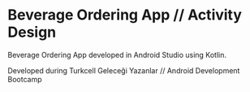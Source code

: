 # Beverage Ordering App // Activity Design

Beverage Ordering App developed in Android Studio using Kotlin.

Developed during Turkcell Geleceği Yazanlar // Android Development Bootcamp
